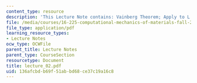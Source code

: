 ```yaml
---
content_type: resource
description: 'This Lecture Note contains: Vainberg Theorem; Apply to L.E.'
file: /media/courses/16-225-computational-mechanics-of-materials-fall-2003/136afcbdb69f51abbd68ce37c19a16c8_lecture_02.pdf
file_type: application/pdf
learning_resource_types:
- Lecture Notes
ocw_type: OCWFile
parent_title: Lecture Notes
parent_type: CourseSection
resourcetype: Document
title: lecture_02.pdf
uid: 136afcbd-b69f-51ab-bd68-ce37c19a16c8
---
```

